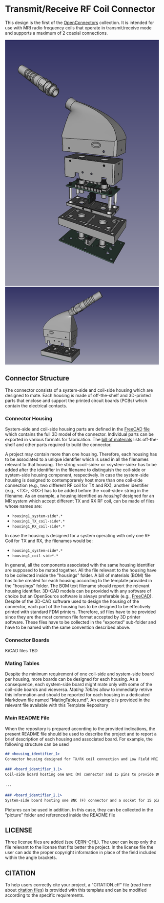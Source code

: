# Transmit/Receive RF Coil Connector
This design is the first of the [OpenConnectors](https://github.com/dezanche/Open_Connectors) collection. It is intended for use with MRI radio frequency coils that operate in transmit/receive mode and supports a maximum of 2 coaxial connections.

![exploded view](pictures/exploded_view.png)
![](pictures/connector_assembly.png)

## Connector Structure
The connector consists of a system-side and coil-side housing which are designed to mate. Each housing is made of off-the-shelf and 3D-printed parts that enclose and support the printed circuit boards (PCBs) which contain the electrical contacts.

### Connector Housing
System-side and coil-side housing parts are defined in the [FreeCAD](https://www.freecad.org/) [file](housings/connector_full_3D_model.FCStd) which contains the full 3D model of the connector. Individual parts can be exported in various formats for fabrication. The [bill of materials](housings/TR_RF_coil_connector_full_3D_BOM.md) lists off-the-shelf and other parts required to build the connector.

A project may contain more than one housing. Therefore, each housing has to be associated to a unique identifier which is used in all the filenames relevant to that housing. The string \<coil-side> or \<system-side> has to be added after the identifier in the filename to distinguish the coil-side or system-side housing component, respectively. In case the system-side housing is designed to contemporarely host more than one coil-side connection (e.g., two different RF coil for TX and RX), another identifier (e.g., \<TX>, \<RX>) has to be added before the \<coil-side> string in the filename. As an example, a housing identified as *housing1* designed for an MR system which accept different TX and RX RF coil, can be made of files whose names are:
- `housing1_system-side*.*`
- `housing1_TX_coil-side*.*`
- `housing1_RX_coil-side*.*`

In case the housing is designed for a system operating with only one RF Coil for TX and RX, the filenames would be:
- `housing1_system-side*.*`
- `housing1_coil-side*.*`

In general, all the components associated with the same housing identifier are supposed to be mated together.
All the file relevant to the housing have to be collected inside the "housings" folder. A bill of materials (BOM) file has to be created for each housing according to the template provided in the "housings" folder. The BOM text filename should report the relevant housing identifier. 3D-CAD models can be provided with any software of choice but an OpenSource software is always preferable (e.g., [FreeCAD](https://www.freecad.org/)). Despite of the 3D-CAD software used to design the housing of the connector, each part of the housing has to be designed to be effectively printed with standard FDM printers. Therefore, *stl* files have to be provided since they are the most common file format accepted by 3D printer software. These files have to be collected in the "exported" sub-folder and have to be named with the same convention described above.

### Connector Boards
KiCAD files TBD

### Mating Tables
Despite the minimum requirement of one coil-side and system-side board per housing, more boards can be designed for each housing. As a consequence, each system-side board might mate only with some of the coil-side boards and viceversa. *Mating Tables* allow to immediatly retrive this information and should be reported for each housing in a dedicated Markdown file named "MatingTables.md". An example is provided in the relevant file available with this Template Repository

### Main README File
When the repository is prepared according to the provided indications, the present README file should be used to describe the project and to report a brief description of each housing and associated board. For example, the following structure can be used
```Markdown
## <housing_identifier_1>
Connector housing designed for TX/RX coil connection and Low Field MRI applications. The design comprises a lock mechanism to avoid accidental detachments ...

### <board_identifier_1.1>
Coil-side board hosting one BNC (M) connector and 15 pins to provide DC or logic signals. The board hosts an EEPROM IC Memory for Coil Code storage adn three guide pins to assist with reliable alignement

...

### <board_identifier_2.1>
System-side board hosting one BNC (F) connector and a socket for 15 pin connections. The board is designed to host an ATmega328P microcontroller that can be programmed to acquire 10 of the 15 available signals received from the RF coil. The other 5 signal lines are available for the scanner and are used for grounding, DC supply, TX/RX gating, etc.
```
Pictures can be used in addition. In this case, they can be collected in the "picture" folder and referenced inside the README file

## LICENSE
Three license files are added (see [CERN-OHL](https://cern-ohl.web.cern.ch/)). The user can keep only the file relevant to the license that fits better the project. In the license file the user can add the proper copyright information in place of the field included within the angle brackets.

## CITATION
To help users correctly cite your project, a "CITATION.cff" file (read here about [citation files](https://docs.github.com/en/repositories/managing-your-repositorys-settings-and-features/customizing-your-repository/about-citation-files)) is provided with this template and can be modified according to the specific requirements.
